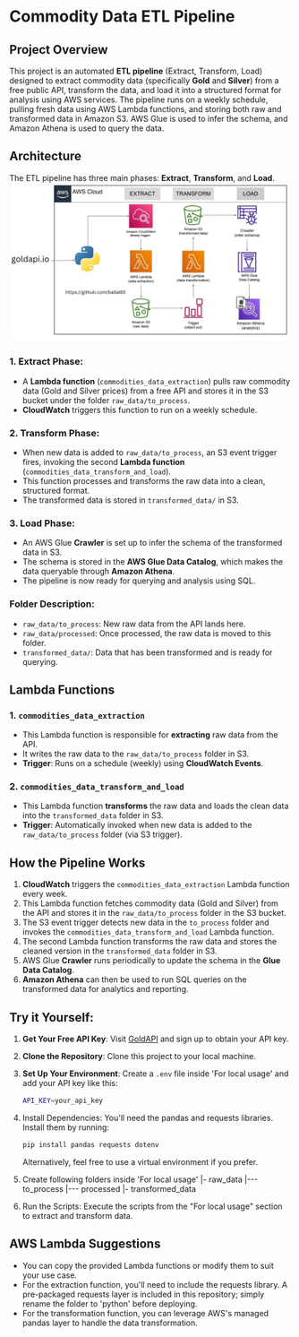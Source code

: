 # Commodity Data ETL Pipeline

## Project Overview
This project is an automated **ETL pipeline** (Extract, Transform, Load) designed to extract commodity data (specifically **Gold** and **Silver**) from a free public API, transform the data, and load it into a structured format for analysis using AWS services. The pipeline runs on a weekly schedule, pulling fresh data using AWS Lambda functions, and storing both raw and transformed data in Amazon S3. AWS Glue is used to infer the schema, and Amazon Athena is used to query the data.

## Architecture

The ETL pipeline has three main phases: **Extract**, **Transform**, and **Load**.
![ETL Architecture](https://github.com/Ballal65/Commodities-Data-ETL-With-AWS-And-Python-Pandas/blob/main/Commodities%20ETL%20Flowchart.jpg)

### 1. **Extract Phase**:
   - A **Lambda function** (`commodities_data_extraction`) pulls raw commodity data (Gold and Silver prices) from a free API and stores it in the S3 bucket under the folder `raw_data/to_process`.
   - **CloudWatch** triggers this function to run on a weekly schedule.

### 2. **Transform Phase**:
   - When new data is added to `raw_data/to_process`, an S3 event trigger fires, invoking the second **Lambda function** (`commodities_data_transform_and_load`).
   - This function processes and transforms the raw data into a clean, structured format.
   - The transformed data is stored in `transformed_data/` in S3.

### 3. **Load Phase**:
   - An AWS Glue **Crawler** is set up to infer the schema of the transformed data in S3.
   - The schema is stored in the **AWS Glue Data Catalog**, which makes the data queryable through **Amazon Athena**.
   - The pipeline is now ready for querying and analysis using SQL.

### Folder Description:
- `raw_data/to_process`: New raw data from the API lands here.
- `raw_data/processed`: Once processed, the raw data is moved to this folder.
- `transformed_data/`: Data that has been transformed and is ready for querying.

## Lambda Functions

### 1. `commodities_data_extraction`
   - This Lambda function is responsible for **extracting** raw data from the API.
   - It writes the raw data to the `raw_data/to_process` folder in S3.
   - **Trigger**: Runs on a schedule (weekly) using **CloudWatch Events**.

### 2. `commodities_data_transform_and_load`
   - This Lambda function **transforms** the raw data and loads the clean data into the `transformed_data` folder in S3.
   - **Trigger**: Automatically invoked when new data is added to the `raw_data/to_process` folder (via S3 trigger).

## How the Pipeline Works

1. **CloudWatch** triggers the `commodities_data_extraction` Lambda function every week.
2. This Lambda function fetches commodity data (Gold and Silver) from the API and stores it in the `raw_data/to_process` folder in the S3 bucket.
3. The S3 event trigger detects new data in the `to_process` folder and invokes the `commodities_data_transform_and_load` Lambda function.
4. The second Lambda function transforms the raw data and stores the cleaned version in the `transformed_data` folder in S3.
5. AWS Glue **Crawler** runs periodically to update the schema in the **Glue Data Catalog**.
6. **Amazon Athena** can then be used to run SQL queries on the transformed data for analytics and reporting.

## Try it Yourself:

1. **Get Your Free API Key**: Visit [GoldAPI](https://www.goldapi.io/) and sign up to obtain your API key.

2. **Clone the Repository**: Clone this project to your local machine.

3. **Set Up Your Environment**: Create a `.env` file inside 'For local usage' and add your API key like this:
   ```bash
   API_KEY=your_api_key
   ```
4. Install Dependencies: You'll need the pandas and requests libraries. Install them by running:
   ```bash
   pip install pandas requests dotenv
   ```
   Alternatively, feel free to use a virtual environment if you prefer.
5. Create following folders inside 'For local usage'
   |- raw_data
   |--- to_process
   |--- processed
   |- transformed_data
7. Run the Scripts: Execute the scripts from the "For local usage" section to extract and transform data.

## AWS Lambda Suggestions
- You can copy the provided Lambda functions or modify them to suit your use case.
- For the extraction function, you'll need to include the requests library. A pre-packaged requests layer is included in this repository; simply rename the folder to 'python' before deploying.
- For the transformation function, you can leverage AWS's managed pandas layer to handle the data transformation.
